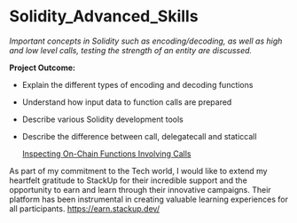 # Solidity_Advanced_Skills    
*Important concepts in Solidity such as encoding/decoding, as well as high and low level calls, testing the strength of an entity are discussed.*

__Project Outcome:__
 - Explain the different types of encoding and decoding functions
 - Understand how input data to function calls are prepared
 - Describe various Solidity development tools
 - Describe the difference between call, delegatecall and staticcall

   [Inspecting On-Chain Functions Involving Calls](o____a.md)

As part of my commitment to the Tech world, I would like to extend my heartfelt gratitude to StackUp for their incredible support and the opportunity to earn and learn through their innovative campaigns. Their platform has been instrumental in creating valuable learning experiences for all participants.
https://earn.stackup.dev/
